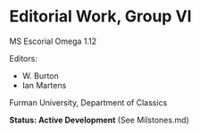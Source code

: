 # Editorial Work, Group VI

MS Escorial Omega 1.12

Editors:

- W. Burton
- Ian Martens 

Furman University, Department of Classics

**Status: Active Development** (See Milstones.md)
